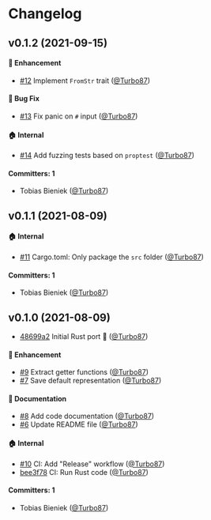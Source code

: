 # Changelog

## v0.1.2 (2021-09-15)

#### :rocket: Enhancement
* [#12](https://github.com/Turbo87/hosted-git-info-rs/pull/12) Implement `FromStr` trait ([@Turbo87](https://github.com/Turbo87))

#### :bug: Bug Fix
* [#13](https://github.com/Turbo87/hosted-git-info-rs/pull/13) Fix panic on `#` input ([@Turbo87](https://github.com/Turbo87))

#### :house: Internal
* [#14](https://github.com/Turbo87/hosted-git-info-rs/pull/14) Add fuzzing tests based on `proptest` ([@Turbo87](https://github.com/Turbo87))

#### Committers: 1
- Tobias Bieniek ([@Turbo87](https://github.com/Turbo87))


## v0.1.1 (2021-08-09)

#### :house: Internal
* [#11](https://github.com/Turbo87/hosted-git-info-rs/pull/11) Cargo.toml: Only package the `src` folder ([@Turbo87](https://github.com/Turbo87))

#### Committers: 1
- Tobias Bieniek ([@Turbo87](https://github.com/Turbo87))


## v0.1.0 (2021-08-09)

* [48699a2](https://github.com/Turbo87/hosted-git-info-rs/commit/48699a2) Initial Rust port :tada: ([@Turbo87](https://github.com/Turbo87))

#### :rocket: Enhancement
* [#9](https://github.com/Turbo87/hosted-git-info-rs/pull/9) Extract getter functions ([@Turbo87](https://github.com/Turbo87))
* [#7](https://github.com/Turbo87/hosted-git-info-rs/pull/7) Save default representation ([@Turbo87](https://github.com/Turbo87))

#### :memo: Documentation
* [#8](https://github.com/Turbo87/hosted-git-info-rs/pull/8) Add code documentation ([@Turbo87](https://github.com/Turbo87))
* [#6](https://github.com/Turbo87/hosted-git-info-rs/pull/6) Update README file ([@Turbo87](https://github.com/Turbo87))

#### :house: Internal
* [#10](https://github.com/Turbo87/hosted-git-info-rs/pull/10) CI: Add "Release" workflow ([@Turbo87](https://github.com/Turbo87))
* [bee3f78](https://github.com/Turbo87/hosted-git-info-rs/commit/bee3f78) CI: Run Rust code ([@Turbo87](https://github.com/Turbo87))

#### Committers: 1
- Tobias Bieniek ([@Turbo87](https://github.com/Turbo87))

